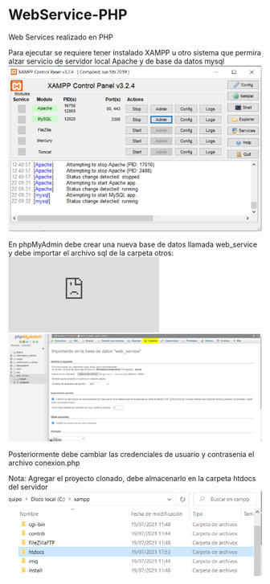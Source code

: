 # WebService-PHP
Web Services realizado en PHP

Para ejecutar se requiere tener instalado XAMPP u otro sistema que permira alzar servicio de servidor local  Apache y de base da datos mysql
![alt text](https://github.com/SebastianCarvajal/WebService-PHP/blob/main/otros/Captura1.PNG)

En phpMyAdmin debe crear una nueva base de datos llamada web_service y debe importar el archivo sql de la carpeta otros: ![web_service.sql](https://github.com/SebastianCarvajal/WebService-PHP/blob/main/otros/web_service.sql)
![alt text](https://github.com/SebastianCarvajal/WebService-PHP/blob/main/otros/Captura2.PNG)

Posteriormente debe cambiar las credenciales de usuario y contrasenia el archivo conexion.php


Nota: Agregar el proyecto clonado, debe almacenarlo en la carpeta htdocs del servidor
![alt text](https://github.com/SebastianCarvajal/WebService-PHP/blob/main/otros/Captura3.PNG)

